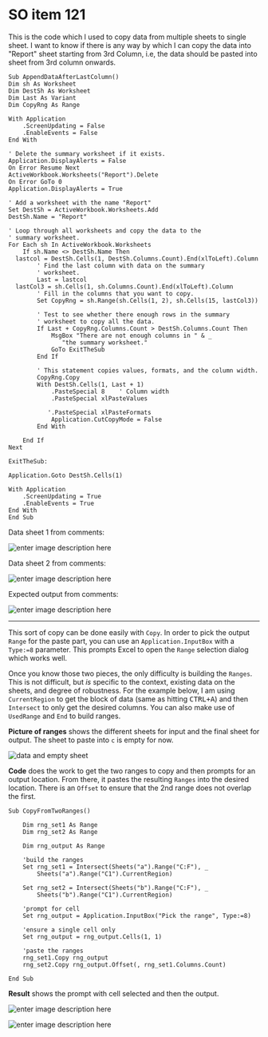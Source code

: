# SO item 121
This is the code which I used to copy data from multiple sheets to single sheet. I want to know if there is any way by which I can copy the data into "Report" sheet starting from 3rd Column, i.e, the data should be pasted into sheet from 3rd column onwards.

```
Sub AppendDataAfterLastColumn()
Dim sh As Worksheet
Dim DestSh As Worksheet
Dim Last As Variant
Dim CopyRng As Range

With Application
    .ScreenUpdating = False
    .EnableEvents = False
End With

' Delete the summary worksheet if it exists.
Application.DisplayAlerts = False
On Error Resume Next
ActiveWorkbook.Worksheets("Report").Delete
On Error GoTo 0
Application.DisplayAlerts = True

' Add a worksheet with the name "Report"
Set DestSh = ActiveWorkbook.Worksheets.Add
DestSh.Name = "Report"

' Loop through all worksheets and copy the data to the
' summary worksheet.
For Each sh In ActiveWorkbook.Worksheets
    If sh.Name <> DestSh.Name Then
  lastcol = DestSh.Cells(1, DestSh.Columns.Count).End(xlToLeft).Column
        ' Find the last column with data on the summary
        ' worksheet.
        Last = lastcol
  lastCol3 = sh.Cells(1, sh.Columns.Count).End(xlToLeft).Column
        ' Fill in the columns that you want to copy.
        Set CopyRng = sh.Range(sh.Cells(1, 2), sh.Cells(15, lastCol3))

        ' Test to see whether there enough rows in the summary
        ' worksheet to copy all the data.
        If Last + CopyRng.Columns.Count > DestSh.Columns.Count Then
            MsgBox "There are not enough columns in " & _
               "the summary worksheet."
            GoTo ExitTheSub
        End If

        ' This statement copies values, formats, and the column width.
        CopyRng.Copy
        With DestSh.Cells(1, Last + 1)
            .PasteSpecial 8    ' Column width
            .PasteSpecial xlPasteValues

           '.PasteSpecial xlPasteFormats
            Application.CutCopyMode = False
        End With

    End If
Next

ExitTheSub:

Application.Goto DestSh.Cells(1)

With Application
    .ScreenUpdating = True
    .EnableEvents = True
End With
End Sub

```

Data sheet 1 from comments:

![enter image description here](https://i.stack.imgur.com/Szskq.png)

Data sheet 2 from comments:

![enter image description here](https://i.stack.imgur.com/RYlaf.png)

Expected output from comments:

![enter image description here](https://i.stack.imgur.com/3zp3c.png)

----

This sort of copy can be done easily with `Copy`. In order to pick the output `Range` for the paste part, you can use an `Application.InputBox` with a `Type:=8` parameter. This prompts Excel to open the `Range` selection dialog which works well.

Once you know those two pieces, the only difficulty is building the `Ranges`. This is not difficult, but _is_ specific to the context, existing data on the sheets, and degree of robustness. For the example below, I am using `CurrentRegion` to get the block of data (same as hitting <kbd>CTRL+A</kbd>) and then `Intersect` to only get the desired columns. You can also make use of `UsedRange` and `End` to build ranges.

**Picture of ranges** shows the different sheets for input and the final sheet for output. The sheet to paste into `c` is empty for now.

![data and empty sheet](https://i.stack.imgur.com/o5MbZ.png)

**Code** does the work to get the two ranges to copy and then prompts for an output location. From there, it pastes the resulting `Ranges` into the desired location. There is an `Offset` to ensure that the 2nd range does not overlap the first.

```
Sub CopyFromTwoRanges()

    Dim rng_set1 As Range
    Dim rng_set2 As Range

    Dim rng_output As Range

    'build the ranges
    Set rng_set1 = Intersect(Sheets("a").Range("C:F"), _
        Sheets("a").Range("C1").CurrentRegion)

    Set rng_set2 = Intersect(Sheets("b").Range("C:F"), _
        Sheets("b").Range("C1").CurrentRegion)

    'prompt for cell
    Set rng_output = Application.InputBox("Pick the range", Type:=8)

    'ensure a single cell only
    Set rng_output = rng_output.Cells(1, 1)

    'paste the ranges
    rng_set1.Copy rng_output
    rng_set2.Copy rng_output.Offset(, rng_set1.Columns.Count)

End Sub

```

**Result** shows the prompt with cell selected and then the output.

![enter image description here](https://i.stack.imgur.com/3JFJx.png)

![enter image description here](https://i.stack.imgur.com/UKkEh.png)
